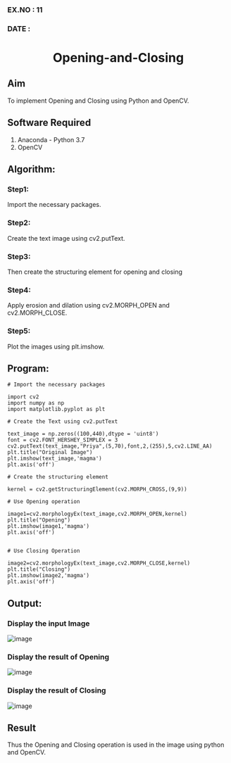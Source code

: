 ### EX.NO : 11

### DATE : 

# <p align="center"> Opening-and-Closing </p> 

## Aim
To implement Opening and Closing using Python and OpenCV.

## Software Required
1. Anaconda - Python 3.7
2. OpenCV
## Algorithm:
### Step1:

Import the necessary packages.

### Step2:

Create the text image using cv2.putText.

### Step3:

Then create the structuring element for opening and closing

### Step4:

Apply erosion and dilation using cv2.MORPH_OPEN and cv2.MORPH_CLOSE.

### Step5:

Plot the images using plt.imshow.

 
## Program:
```python3
# Import the necessary packages

import cv2
import numpy as np
import matplotlib.pyplot as plt

# Create the Text using cv2.putText

text_image = np.zeros((100,440),dtype = 'uint8')
font = cv2.FONT_HERSHEY_SIMPLEX = 3
cv2.putText(text_image,"Priya",(5,70),font,2,(255),5,cv2.LINE_AA)
plt.title("Original Image")
plt.imshow(text_image,'magma')
plt.axis('off')

# Create the structuring element

kernel = cv2.getStructuringElement(cv2.MORPH_CROSS,(9,9))

# Use Opening operation

image1=cv2.morphologyEx(text_image,cv2.MORPH_OPEN,kernel)
plt.title("Opening")
plt.imshow(image1,'magma')
plt.axis('off')


# Use Closing Operation

image2=cv2.morphologyEx(text_image,cv2.MORPH_CLOSE,kernel)
plt.title("Closing")
plt.imshow(image2,'magma')
plt.axis('off')

```
## Output:

### Display the input Image

![image](https://user-images.githubusercontent.com/81132849/170862863-7519bde6-e640-4f8e-9483-2007d99480cc.png)


### Display the result of Opening

![image](https://user-images.githubusercontent.com/81132849/170862868-b49b83cf-d21d-4ca0-ae59-382de435d5cb.png)


### Display the result of Closing

![image](https://user-images.githubusercontent.com/81132849/170862874-3ff483fd-c41a-4ee9-8880-6d907b5aa099.png)


## Result
Thus the Opening and Closing operation is used in the image using python and OpenCV.
